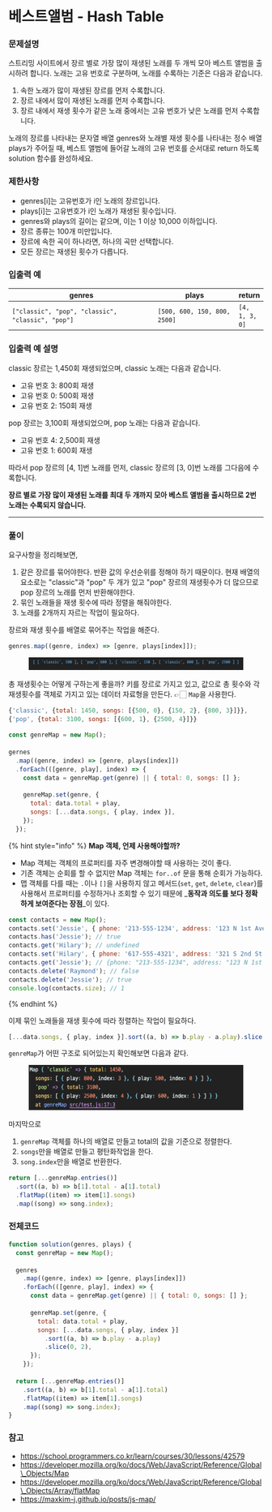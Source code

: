 # 베스트앨범 - Hash Table

### 문제설명

스트리밍 사이트에서 장르 별로 가장 많이 재생된 노래를 두 개씩 모아 베스트 앨범을 출시하려 합니다. 노래는 고유 번호로 구분하며, 노래를 수록하는 기준은 다음과 같습니다.

1. 속한 노래가 많이 재생된 장르를 먼저 수록합니다.
2. 장르 내에서 많이 재생된 노래를 먼저 수록합니다.
3. 장르 내에서 재생 횟수가 같은 노래 중에서는 고유 번호가 낮은 노래를 먼저 수록합니다.

노래의 장르를 나타내는 문자열 배열 genres와 노래별 재생 횟수를 나타내는 정수 배열 plays가 주어질 때, 베스트 앨범에 들어갈 노래의 고유 번호를 순서대로 return 하도록 solution 함수를 완성하세요.

### 제한사항

* genres\[i]는 고유번호가 i인 노래의 장르입니다.
* plays\[i]는 고유번호가 i인 노래가 재생된 횟수입니다.
* genres와 plays의 길이는 같으며, 이는 1 이상 10,000 이하입니다.
* 장르 종류는 100개 미만입니다.
* 장르에 속한 곡이 하나라면, 하나의 곡만 선택합니다.
* 모든 장르는 재생된 횟수가 다릅니다.

### 입출력 예

<table><thead><tr><th width="349.3333333333333">genres</th><th width="188">plays</th><th>return</th></tr></thead><tbody><tr><td><code>["classic", "pop", "classic", "classic", "pop"]</code></td><td><code>[500, 600, 150, 800, 2500]</code> </td><td><code>[4, 1, 3, 0]</code></td></tr></tbody></table>

### 입출력 예 설명

classic 장르는 1,450회 재생되었으며, classic 노래는 다음과 같습니다.

* 고유 번호 3: 800회 재생
* 고유 번호 0: 500회 재생
* 고유 번호 2: 150회 재생

pop 장르는 3,100회 재생되었으며, pop 노래는 다음과 같습니다.

* 고유 번호 4: 2,500회 재생
* 고유 번호 1: 600회 재생

따라서 pop 장르의 \[4, 1]번 노래를 먼저, classic 장르의 \[3, 0]번 노래를 그다음에 수록합니다.

**장르 별로 가장 많이 재생된 노래를 최대 두 개까지 모아 베스트 앨범을 출시하므로 2번 노래는 수록되지 않습니다.**

***

### 풀이

요구사항을 정리해보면,

1. 같은 장르를 묶어야한다. 반환 값의 우선순위를 정해야 하기 때문이다. 현재 배열의 요소로는 "classic"과 "pop" 두 개가 있고 "pop" 장르의 재생횟수가 더 많으므로 pop 장르의 노래를 먼저 반환해야한다.
2. 묶인 노래들을 재생 횟수에 따라 정렬을 해줘야한다.
3. 노래를 2개까지 자르는 작업이 필요하다.

장르와 재생 횟수를 배열로 묶어주는 작업을 해준다.

```js
genres.map((genre, index) => [genre, plays[index]]);
```

<figure><img src="../../.gitbook/assets/230822-1.png" alt=""><figcaption></figcaption></figure>

총 재생횟수는 어떻게 구하는게 좋을까? 키를 장르로 가지고 있고, 값으로 총 횟수와 각 재생횟수를 객체로 가지고 있는 데이터 자료형을 만든다. 👉🏻 `Map`을 사용한다.

```js
{'classic', {total: 1450, songs: [{500, 0}, {150, 2}, {800, 3}]}},
{'pop', {total: 3100, songs: [{600, 1}, {2500, 4}]}}
```

```js
const genreMap = new Map();

gernes
  .map((genre, index) => [genre, plays[index]])
  .forEach(([genre, play], index) => {
    const data = genreMap.get(genre) || { total: 0, songs: [] };

    genreMap.set(genre, {
      total: data.total + play,
      songs: [...data.songs, { play, index }],
    });
  });
```

{% hint style="info" %}
**Map 객체, 언제 사용해야할까?**

* Map 객체는 객체의 프로퍼티를 자주 변경해야할 때 사용하는 것이 좋다.
* 기존 객체는 순회를 할 수 없지만 Map 객체는 `for..of` 문을 통해 순회가 가능하다.
* 맵 객체를 다를 때는 `.`이나 `[]`을 사용하지 않고 메서드(`set`, `get`, `delete`, `clear`)를 사용해서 프로퍼티를 수정하거나 조회할 수 있기 때문에 _**동작과 의도를 보다 정확하게 보여준다는 장점**_이 있다.

```js
const contacts = new Map();
contacts.set('Jessie', { phone: '213-555-1234', address: '123 N 1st Ave' });
contacts.has('Jessie'); // true
contacts.get('Hilary'); // undefined
contacts.set('Hilary', { phone: '617-555-4321', address: '321 S 2nd St' });
contacts.get('Jessie'); // {phone: "213-555-1234", address: "123 N 1st Ave"}
contacts.delete('Raymond'); // false
contacts.delete('Jessie'); // true
console.log(contacts.size); // 1
```
{% endhint %}

이제 묶인 노래들을 재생 횟수에 따라 정렬하는 작업이 필요하다.

```js
[...data.songs, { play, index }].sort((a, b) => b.play - a.play).slice(0, 2);
```

`genreMap`가 어떤 구조로 되어있는지 확인해보면 다음과 같다.

<figure><img src="../../.gitbook/assets/230822-2.png" alt=""><figcaption></figcaption></figure>

마지막으로

1. `genreMap` 객체를 하나의 배열로 만들고 total의 값을 기준으로 정렬한다.
2. `songs`만을 배열로 만들고 평탄화작업을 한다.
3. `song.index`만을 배열로 반환한다.

```js
return [...genreMap.entries()]
  .sort((a, b) => b[1].total - a[1].total)
  .flatMap((item) => item[1].songs)
  .map((song) => song.index);
```

### 전체코드

```js
function solution(genres, plays) {
  const genreMap = new Map();

  genres
    .map((genre, index) => [genre, plays[index]])
    .forEach(([genre, play], index) => {
      const data = genreMap.get(genre) || { total: 0, songs: [] };

      genreMap.set(genre, {
        total: data.total + play,
        songs: [...data.songs, { play, index }]
          .sort((a, b) => b.play - a.play)
          .slice(0, 2),
      });
    });

  return [...genreMap.entries()]
    .sort((a, b) => b[1].total - a[1].total)
    .flatMap((item) => item[1].songs)
    .map((song) => song.index);
}
```

### 참고

* https://school.programmers.co.kr/learn/courses/30/lessons/42579
* https://developer.mozilla.org/ko/docs/Web/JavaScript/Reference/Global\_Objects/Map
* https://developer.mozilla.org/ko/docs/Web/JavaScript/Reference/Global\_Objects/Array/flatMap
* https://maxkim-j.github.io/posts/js-map/
